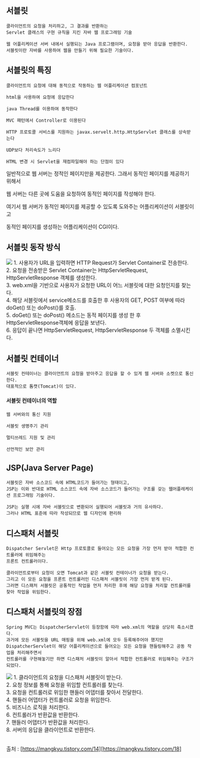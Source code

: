 ## 서블릿
    클라이언트의 요청을 처리하고, 그 결과를 반환하는 
    Servlet 클래스의 구현 규칙을 지킨 자바 웹 프로그래밍 기술

    웹 어플리케이션 서버 내에서 실행되는 Java 프로그램이며, 요청을 받아 응답을 반환한다.
    서블릿이란 자바를 사용하여 웹을 만들기 위해 필요한 기술이다.

## 서블릿의 특징
    클라이언트의 요청에 대해 동적으로 작동하는 웹 어플리케이션 컴포넌트
    
    html을 사용하여 요청에 응답한다

    java Thread를 이용하여 동작한다

    MVC 패턴에서 Controller로 이용된다

    HTTP 프로토콜 서비스를 지원하는 javax.servelt.http.HttpServlet 클래스를 상속받는다

    UDP보다 처리속도가 느리다

    HTML 변경 시 Servlet을 재컴파일해야 하는 단점이 있다    
    

일반적으로 웹 서버는 정적인 페이지만을 제공한다. 그래서 동적인 페이지를 제공하기 위해서

웹 서버는 다른 곳에 도움을 요청하여 동적인 페이지를 작성해야 한다.

여기서 웹 서버가 동적인 페이지를 제공할 수 있도록 도와주는 어플리케이션이 서블릿이고

동적인 페이지를 생성하는 어플리케이션이 CGI이다.


## 서블릿 동작 방식
<img src="https://img1.daumcdn.net/thumb/R1280x0/?scode=mtistory2&fname=https%3A%2F%2Ft1.daumcdn.net%2Fcfile%2Ftistory%2F993A7F335A04179D20)https://img1.daumcdn.net/thumb/R1280x0/?scode=mtistory2&fname=https%3A%2F%2Ft1.daumcdn.net%2Fcfile%2Ftistory%2F993A7F335A04179D20"/>
1. 사용자가 URL을 입력하면 HTTP Request가 Servlet Container로 전송한다.<br/>
2. 요청을 전송받은 Servlet Container는 HttpServletRequest, HttpServletResponse 객체를 생성한다.<br/>
3. web.xml을 기반으로 사용자가 요청한 URL이 어느 서블릿에 대한 요청인지를 찾는다.<br/>
4. 해당 서블릿에서 service메소드를 호출한 후 사용자의 GET, POST 여부에 따라 doGet() 또는 doPost()를 호출.<br/>
5. doGet() 또는 doPost() 메소드는 동적 페이지를 생성 한 후 HttpServletResponse객체에 응답을 보낸다.<br/>
6. 응답이 끝나면 HttpServletRequest, HttpServletResponse 두 객체를 소멸시킨다.

## 서블릿 컨테이너
    서블릿 컨테이너는 클라이언트의 요청을 받아주고 응답을 할 수 있게 웹 서버와 소켓으로 통신한다.
    대표적으로 톰캣(Tomcat)이 있다.

#### 서블릿 컨테이너의 역할
    웹 서버와의 통신 지원

    서블릿 생명주기 관리

    멀티쓰레드 지원 및 관리

    선언적인 보안 관리

## JSP(Java Server Page)
    서블릿은 자바 소스코드 속에 HTML코드가 들어가는 형태이고,
    JSP는 이와 반대로 HTML 소스코드 속에 자바 소스코드가 들어가는 구조를 갖는 웹어플레케이션 프로그래밍 기술이다.

    JSP는 실행 시에 자바 서블릿으로 변환되어 실행되어 서블릿과 거의 유사하다.
    그러나 HTML 표준에 따라 작성되므로 웹 디자인에 편리하

## 디스패처 서블릿
    Dispatcher Servlet은 Http 프로토콜로 들어오는 모든 요청을 가장 먼저 받아 적합한 컨트롤러에 위임해주는
    프론트 컨트롤러이다.

    클라이언트로부터 요청이 오면 Tomcat과 같은 서블릿 컨테이너가 요청을 받는다.
    그리고 이 모든 요청을 프론트 컨트롤러인 디스패처 서블릿이 가장 먼저 받게 된다.
    그러면 디스패처 서블릿은 공통적인 작업을 먼저 처리한 후에 해당 요청을 처리할 컨트롤러를 찾아 작업을 위임한다.

## 디스패처 서블릿의 장점
    Spring MVC는 DispatcherServlet이 등장함에 따라 web.xml의 역할을 상당히 축소시켰다.
    과거에 모든 서블릿을 URL 매핑을 위해 web.xml에 모두 등록해주어야 했지만
    DispatcherServlet이 해당 어플리케이션으로 들어오는 모든 요청을 핸들링해주고 공동 작업을 처리해주면서
    컨트롤러를 구현해놓기만 하면 디스패처 서블릿이 알아서 적합한 컨트롤러로 위임해주는 구조가 되었다.
    
<img src="https://img1.daumcdn.net/thumb/R1280x0/?scode=mtistory2&fname=https%3A%2F%2Fblog.kakaocdn.net%2Fdn%2FbImFbg%2FbtrGzZMTuu2%2FCkY4MiKvl5ivUJPoc5I3zk%2Fimg.png">
1. 클라이언트의 요청을 디스패처 서블릿이 받는다.</br>
2. 요청 정보를 통해 요청을 위임할 컨트롤러를 찾는다.</br>
3. 요청을 컨트롤러로 위임한 핸들러 어뎁터를 찾아서 전달한다.</br>
4. 핸들러 어뎁터가 컨트롤러로 요청을 위임한다.</br>
5. 비즈니스 로직을 처리한다.</br>
6. 컨트롤러가 반환값을 반환한다.</br>
7. 핸들러 어뎁터가 반환값을 처리한다.</br>
8. 서버의 응답을 클라이언트로 반환한다.</br></br>


출처 : [https://mangkyu.tistory.com/14][https://mangkyu.tistory.com/18]
    
    
